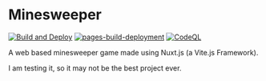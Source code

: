 # Minesweeper

[![Build and Deploy](https://github.com/TheMineWay/vue-minesweeper/actions/workflows/nuxtjs.yml/badge.svg)](https://github.com/TheMineWay/vue-minesweeper/actions/workflows/nuxtjs.yml)
[![pages-build-deployment](https://github.com/TheMineWay/vue-minesweeper/actions/workflows/pages/pages-build-deployment/badge.svg)](https://github.com/TheMineWay/vue-minesweeper/actions/workflows/pages/pages-build-deployment)
[![CodeQL](https://github.com/TheMineWay/vue-minesweeper/actions/workflows/codeql.yml/badge.svg)](https://github.com/TheMineWay/vue-minesweeper/actions/workflows/codeql.yml)

A web based minesweeper game made using Nuxt.js (a Vite.js Framework).

I am testing it, so it may not be the best project ever.
